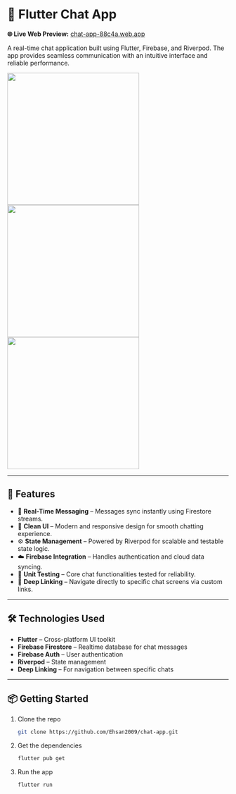 # 💬 Flutter Chat App  

**🌐 Live Web Preview:** [chat-app-88c4a.web.app](https://chat-app-88c4a.web.app/)

A real-time chat application built using Flutter, Firebase, and Riverpod. The app provides seamless communication with an intuitive interface and reliable performance.

<img src="assets/screenshot1.png" width="300"/>
<img src="assets/screenshot2.png" width="300"/>
<img src="assets/screenshot3.png" width="300"/>

---

## 🚀 Features  
- 🔄 **Real-Time Messaging** – Messages sync instantly using Firestore streams.  
- 🎨 **Clean UI** – Modern and responsive design for smooth chatting experience.  
- ⚙️ **State Management** – Powered by Riverpod for scalable and testable state logic.  
- ☁️ **Firebase Integration** – Handles authentication and cloud data syncing.  
- 🧪 **Unit Testing** – Core chat functionalities tested for reliability.  
- 🔗 **Deep Linking** – Navigate directly to specific chat screens via custom links.

---

## 🛠️ Technologies Used  
- **Flutter** – Cross-platform UI toolkit  
- **Firebase Firestore** – Realtime database for chat messages  
- **Firebase Auth** – User authentication  
- **Riverpod** – State management  
- **Deep Linking** – For navigation between specific chats  

---

## 📦 Getting Started  
1. Clone the repo  
   ```bash
   git clone https://github.com/Ehsan2009/chat-app.git
2. Get the dependencies
   ```bash
   flutter pub get
3. Run the app
   ```bash
   flutter run
